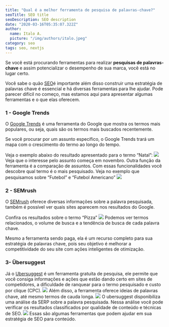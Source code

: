 ```yaml
---
title: "Qual é a melhor ferramenta de pesquisa de palavras-chave?"
seoTitle: SEO title
seoDescription: SEO description
date: "2020-03-16T05:35:07.322Z"
author:
  name: Italo A.
  picture: "/img/authors/italo.jpeg"
category: seo
tags: seo, nextjs
---
```


Se você está procurando ferramentas para realizar **pesquisas de palavras-chave** e assim potencializar o desempenho de sua marca, você está no lugar certo.

Você sabe o quão [SEO](https://www.inoweb.com.br/projetos-seo)é importante além disso construir uma estratégia de palavras chave é essencial e há diversas ferramentas para lhe ajudar. Pode parecer difícil no começo, mas estamos aqui para apresentar algumas ferramentas e o que elas oferecem.

### 1 - Google Trends

O [Google Trends](https://trends.google.com.br/trends) é uma ferramenta do Google que mostra os termos mais populares, ou seja, quais são os termos mais buscados recentemente.

Se você procurar por um assunto específico, o Google Trends trará um mapa com o crescimento do termo ao longo do tempo.

Veja o exemplo abaixo do resultado apresentado para o termo “Natal”:
![](/content/images/2019/08/image-1.png)Veja que o interesse pelo assunto começa em novembro.
Outra função da ferramenta é a comparação de assuntos. Com essas funcionalidades você descobre qual termo é o mais pesquisado. Veja no exemplo que pesquisamos sobre “Futebol” e “Futebol Americano”
![](/content/images/2019/08/image-2.png)

### 2 - SEMrush

O [SEMrush](https://pt.semrush.com/dashboard/) oferece diversas informações sobre a palavra pesquisada, também é possível ver quais sites aparecem nos resultados do Google.

Confira os resultados sobre o termo “Pizza”
![](/content/images/2019/08/image-4.png)
Podemos ver termos relacionados, o volume de busca e a tendência de busca de cada palavra chave.

Mesmo a ferramenta sendo paga, ela é um recurso completo para sua estratégia de palavras chave, pois seu objetivo é melhorar a competitividade do seu site com ações inteligentes de otimização.

### 3- Übersuggest

Já o [Ubersuggest](https://neilpatel.com/br/ubersuggest/) é um ferramenta gratuita de pesquisa, ele permite que você consiga informações e ações que estão dando certo em sites de competidores, a dificuldade de ranquear para o termo pesquisado e custo por clique (CPC).
![](/content/images/2019/08/image-5.png)
Além disso, a ferramenta oferece ideias de palavras chave, até mesmo termos de cauda longa.
![](/content/images/2019/08/image-6.png)
O ubersuggest disponibiliza uma análise da SERP sobre a palavra pesquisada. Nessa análise você pode verificar os resultados classificados por qualidade de conteúdo e técnicas de SEO.
![](/content/images/2019/08/image-7.png)
Essas são algumas ferramentas que podem ajudar em sua estratégia de SEO para conteúdo.
